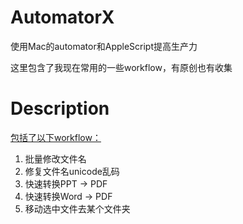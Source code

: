 # AutomatorX
使用Mac的automator和AppleScript提高生产力

这里包含了我现在常用的一些workflow，有原创也有收集




# Description

<u>包括了以下workflow：</u>

1. 批量修改文件名
2. 修复文件名unicode乱码
3. 快速转换PPT -> PDF
4. 快速转换Word -> PDF
5. 移动选中文件去某个文件夹


